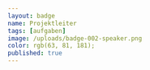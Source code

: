 ```yaml
---
layout: badge
name: Projektleiter
tags: [aufgaben]
image: /uploads/badge-002-speaker.png
color: rgb(63, 81, 181);
published: true
---
```


